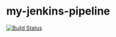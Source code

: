 # my-jenkins-pipeline


[![Build Status](http://ec2-13-51-93-10.eu-north-1.compute.amazonaws.com/buildStatus/icon?job=my-jenkins-pipeline)](http://ec2-13-51-93-10.eu-north-1.compute.amazonaws.com/job/my-jenkins-pipeline/)
